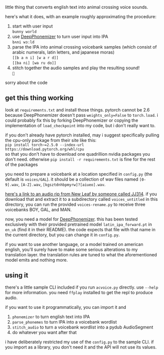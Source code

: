 little thing that converts english text into animal crossing voice sounds.

here's what it does, with an example roughly approximating the procedure:
1. start with user input  
   `bunny world`
2. use [DeepPhonemizer](https://github.com/as-ideas/DeepPhonemizer) to turn user input into IPA  
   `bʌni wɜːld`
3. parse the IPA into animal crossing voicebank samples (which consist of arabic numerals, latin letters, and japanese moras)  
   `[[b a n i] [w a r d]]`  
   `[[ba ni] [wa ru do]]`
4. stitch together the audio samples and play the resulting sound!  
   `🎵`

sorry about the code


get this thing working
---

look at `requirements.txt` and install those things. pytorch cannot be 2.6 because DeepPhonemizer doesn't pass `weights_only=False` to `torch.load`. i could probably fix this by forking DeepPhonemizer or copying the implementation of `load_checkpoint` into my code, but i don't really want to.

if you don't already have pytorch installed, may i suggest specifically pulling the cpu-only package from their site like this:  
`pip install torch~=2.5.0 --index-url https://download.pytorch.org/whl/cpu`  
so that you don't have to download one quadrillion nvidia packages you don't need. otherwise `pip install -r requirements.txt` is fine for the rest of the packages

you need to prepare a voicebank at a location specified in `config.py` (the default is `voices/GAL`). it should be a collection of wav files named `[0-9].wav`, `[A-Z].wav`, `[kgsztdnhbpmyrw]?[aiueo].wav`.

[here's a link to an audio rip from New Leaf by someone called JJ314](https://www.sounds-resource.com/3ds/animalcrossingnewleaf/sound/34689/). if you download that and extract it to a subdirectory called `voices_untitled` in this directory, you can run the provided `voices-rename.py` to receive three voicebanks BOY, GAL, and MAN.

now, you need a model for [DeepPhonemizer](https://github.com/as-ideas/DeepPhonemizer). this has been tested exclusively with their provided pretrained model `latin_ipa_forward.pt` in `en_uk` (find it in their README). the code expects that file with that name in the current directory, but you can change it in `config.py`.

if you want to use another language, or a model trained on american english, you'll surely have to make some serious alterations to my translation layer. the translation rules are tuned to what the aforementioned model emits and nothing more.


using it
---

there's a little sample CLI included if you run `acvoice.py` directly. use `--help` for more information. you need `ffplay` installed to get the repl to produce audio.

if you want to use it programmatically, you can import it and
1. `phonemizer` to turn english text into IPA
2. `parse_phonemes` to turn IPA into a voicebank wordlist
3. `stitch_audio` to turn a voicebank wordlist into a pydub AudioSegment
4. do whatever you want after that

i have deliberately restricted my use of the `config.py` to the sample CLI. if you import as a library, you don't need it and the API will not use its values.
